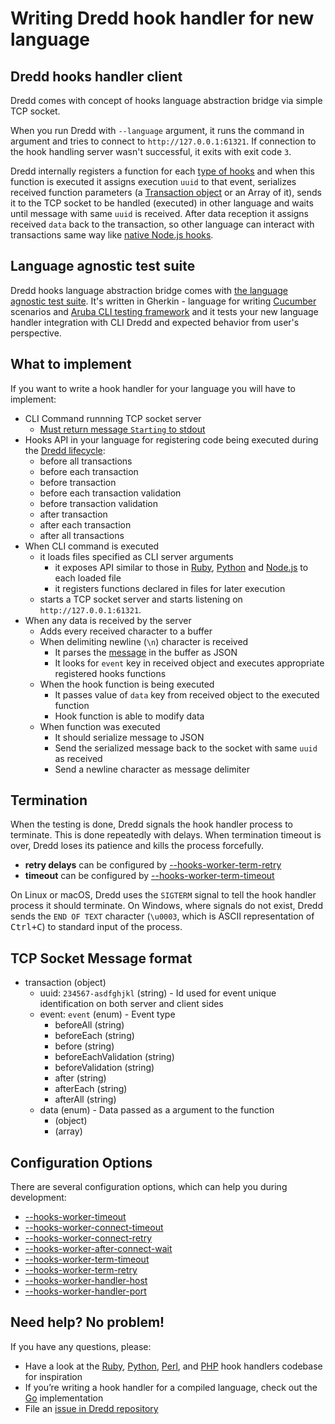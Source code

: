 # Writing Dredd hook handler for new language

## Dredd hooks handler client

Dredd comes with concept of hooks language abstraction bridge via simple TCP socket.

When you run Dredd with `--language` argument, it runs the command in argument and tries to connect to `http://127.0.0.1:61321`. If connection to the hook handling server wasn't successful, it exits with exit code `3`.

Dredd internally registers a function for each [type of hooks](hooks.md#types-of-hooks) and when this function is executed it assigns execution `uuid` to that event, serializes received function parameters (a [Transaction object](data-structures.md#transaction) or an Array of it), sends it to the TCP socket to be handled (executed) in other language and waits until message with same `uuid` is received. After data reception it assigns received `data` back to the transaction, so other language can interact with transactions same way like [native Node.js hooks](hooks-nodejs.md).

## Language agnostic test suite

Dredd hooks language abstraction bridge comes with [the language agnostic test suite](https://github.com/apiaryio/dredd-hooks-template). It's written in Gherkin - language for writing [Cucumber](https://github.com/cucumber/cucumber/wiki/A-Table-Of-Content) scenarios and [Aruba CLI testing framework](https://github.com/cucumber/aruba) and it tests your new language handler integration with CLI Dredd and expected behavior from user's perspective.

## What to implement

If you want to write a hook handler for your language you will have to implement:

- CLI Command runnning TCP socket server
    - [Must return message `Starting` to stdout](https://github.com/apiaryio/dredd-hooks-template/blob/master/features/tcp_server.feature#L5)
- Hooks API in your language for registering code being executed during the [Dredd lifecycle](how-it-works.md#execution-life-cycle):
    - before all transactions
    - before each transaction
    - before transaction
    - before each transaction validation
    - before transaction validation
    - after transaction
    - after each transaction
    - after all transactions
- When CLI command is executed
    - it loads files specified as CLI server arguments
        - it exposes API similar to those in [Ruby](hooks-ruby.md), [Python](hooks-python.md) and [Node.js](hooks-nodejs.md) to each loaded file
        - it registers functions declared in files for later execution
    - starts a TCP socket server and starts listening on `http://127.0.0.1:61321`.
- When any data is received by the server
    - Adds every received character to a buffer
    - When delimiting newline (`\n`) character is received
        - It parses the [message](#tcp-socket-message-format) in the buffer as JSON
        - It looks for `event` key in received object and executes appropriate registered hooks functions
    - When the hook function is being executed
        - It passes value of `data` key from received object to the executed function
        - Hook function is able to modify data
    - When function was executed
        - It should serialize message to JSON
        - Send the serialized message back to the socket with same `uuid` as received
        - Send a newline character as message delimiter

## Termination

When the testing is done, Dredd signals the hook handler process to terminate. This is done repeatedly with delays. When termination timeout is over, Dredd loses its patience and kills the process forcefully.

- **retry delays** can be configured by [--hooks-worker-term-retry](usage-cli.md#-hooks-worker-term-retry)
- **timeout** can be configured by [--hooks-worker-term-timeout](usage-cli.md#-hooks-worker-term-timeout)

On Linux or macOS, Dredd uses the `SIGTERM` signal to tell the hook handler process it should terminate. On Windows, where signals do not exist, Dredd sends the `END OF TEXT` character (`\u0003`, which is ASCII representation of <kbd>Ctrl+C</kbd>) to standard input of the process.

## TCP Socket Message format

- transaction (object)
    - uuid: `234567-asdfghjkl` (string) - Id used for event unique identification on both server and client sides
    - event: `event` (enum) - Event type
        - beforeAll (string)
        - beforeEach (string)
        - before (string)
        - beforeEachValidation (string)
        - beforeValidation (string)
        - after (string)
        - afterEach (string)
        - afterAll (string)
    - data (enum) - Data passed as a argument to the function
        - (object)
        - (array)

## Configuration Options

There are several configuration options, which can help you during development:

- [--hooks-worker-timeout](usage-cli.md#-hooks-worker-timeout)
- [--hooks-worker-connect-timeout](usage-cli.md#-hooks-worker-connect-timeout)
- [--hooks-worker-connect-retry](usage-cli.md#-hooks-worker-connect-retry)
- [--hooks-worker-after-connect-wait](usage-cli.md#-hooks-worker-after-connect-wait)
- [--hooks-worker-term-timeout](usage-cli.md#-hooks-worker-term-timeout)
- [--hooks-worker-term-retry](usage-cli.md#-hooks-worker-term-retry)
- [--hooks-worker-handler-host](usage-cli.md#-hooks-worker-handler-host)
- [--hooks-worker-handler-port](usage-cli.md#-hooks-worker-handler-port)

## Need help? No problem!

If you have any questions, please:

- Have a look at the [Ruby](https://github.com/apiaryio/dredd-hooks-ruby), [Python](https://github.com/apiaryio/dredd-hooks-python), [Perl](https://github.com/ungrim97/Dredd-Hooks), and [PHP](https://github.com/ddelnano/dredd-hooks-php) hook handlers codebase for inspiration
- If you’re writing a hook handler for a compiled language, check out the [Go](https://github.com/snikch/goodman) implementation
- File an [issue in Dredd repository](https://github.com/apiaryio/dredd/issues/new)
